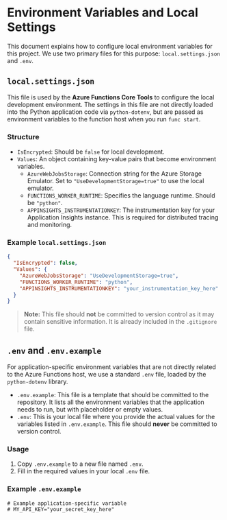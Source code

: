 # Environment Variables and Local Settings

This document explains how to configure local environment variables for this project. We use two primary files for this purpose: `local.settings.json` and `.env`.

## `local.settings.json`

This file is used by the **Azure Functions Core Tools** to configure the local development environment. The settings in this file are not directly loaded into the Python application code via `python-dotenv`, but are passed as environment variables to the function host when you run `func start`.

### Structure

-   `IsEncrypted`: Should be `false` for local development.
-   `Values`: An object containing key-value pairs that become environment variables.
    -   `AzureWebJobsStorage`: Connection string for the Azure Storage Emulator. Set to `"UseDevelopmentStorage=true"` to use the local emulator.
    -   `FUNCTIONS_WORKER_RUNTIME`: Specifies the language runtime. Should be `"python"`.
    -   `APPINSIGHTS_INSTRUMENTATIONKEY`: The instrumentation key for your Application Insights instance. This is required for distributed tracing and monitoring.

### Example `local.settings.json`

```json
{
  "IsEncrypted": false,
  "Values": {
    "AzureWebJobsStorage": "UseDevelopmentStorage=true",
    "FUNCTIONS_WORKER_RUNTIME": "python",
    "APPINSIGHTS_INSTRUMENTATIONKEY": "your_instrumentation_key_here"
  }
}
```

> **Note:** This file should **not** be committed to version control as it may contain sensitive information. It is already included in the `.gitignore` file.

## `.env` and `.env.example`

For application-specific environment variables that are not directly related to the Azure Functions host, we use a standard `.env` file, loaded by the `python-dotenv` library.

-   `.env.example`: This file is a template that should be committed to the repository. It lists all the environment variables that the application needs to run, but with placeholder or empty values.
-   `.env`: This is your local file where you provide the actual values for the variables listed in `.env.example`. This file should **never** be committed to version control.

### Usage

1.  Copy `.env.example` to a new file named `.env`.
2.  Fill in the required values in your local `.env` file.

### Example `.env.example`

```
# Example application-specific variable
# MY_API_KEY="your_secret_key_here"
```
